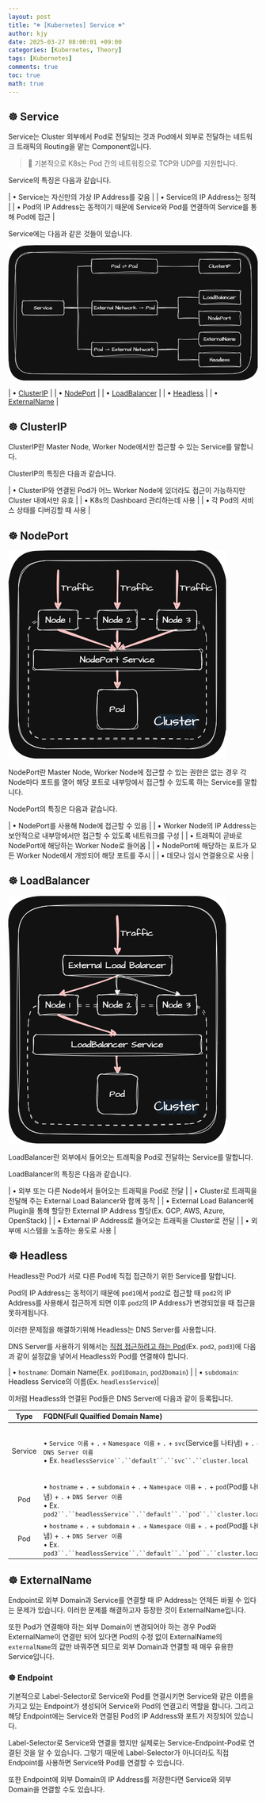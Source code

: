 ```yaml
---
layout: post
title: "☸️ [Kubernetes] Service ☸️"
author: kjy
date: 2025-03-27 08:00:01 +09:00
categories: [Kubernetes, Theory]
tags: [Kubernetes]
comments: true
toc: true
math: true
---
```


## ☸️ Service

Service는 Cluster 외부에서 Pod로 전달되는 것과 Pod에서 외부로 전달하는 네트워크 트래픽의 Routing을 맡는 Component입니다.

> 📢 기본적으로 K8s는 Pod 간의 네트워킹으로 TCP와 UDP를 지원합니다.

Service의 특징은 다음과 같습니다.

| • Service는 자신만의 가상 IP Address를 갖음 |
| • Service의 IP Address는 정적 |
| • Pod의 IP Address는 동적이기 때문에 Service와 Pod를 연결하여 Service를 통해 Pod에 접근 |

Service에는 다음과 같은 것들이 있습니다.

![](../../../assets/img/kubernetes/service_1.png)

| • [ClusterIP](#️-clusterip) |
| • [NodePort](#️-nodeport) |
| • [LoadBalancer](#️-loadbalancer) |
| • [Headless](#️-headless) |
| • [ExternalName](#️-externalname) |

## ☸️ ClusterIP

ClusterIP란 Master Node, Worker Node에서만 접근할 수 있는 Service를 말합니다.

ClusterIP의 특징은 다음과 같습니다.

| • ClusterIP와 연결된 Pod가 어느 Worker Node에 있더라도 접근이 가능하지만 Cluster 내에서만 유효 |
| • K8s의 Dashboard 관리하는데 사용 |
| • 각 Pod의 서비스 상태를 디버깅할 때 사용 |

## ☸️ NodePort

![](../../../assets/img/kubernetes/service_2.png)

NodePort란 Master Node, Worker Node에 접근할 수 있는 권한은 없는 경우 각 Node마다 포트를 열어 해당 포트로 내부망에서 접근할 수 있도록 하는 Service를 말합니다.

NodePort의 특징은 다음과 같습니다.

| • NodePort를 사용해 Node에 접근할 수 있음 |
| • Worker Node의 IP Address는 보안적으로 내부망에서만 접근할 수 있도록 네트워크를 구성 |
| • 트래픽이 곧바로 NodePort에 해당하는 Worker Node로 들어옴 |
| • NodePort에 해당하는 포트가 모든 Worker Node에서 개방되어 해당 포트를 주시 |
| • 데모나 임시 연결용으로 사용 |


## ☸️ LoadBalancer

![](../../../assets/img/kubernetes/service_3.png)

LoadBalancer란 외부에서 들어오는 트래픽을 Pod로 전달하는 Service를 말합니다.

LoadBalancer의 특징은 다음과 같습니다.

| • 외부 또는 다른 Node에서 들어오는 트래픽을 Pod로 전달 |
| • Cluster로 트래픽을 전달해 주는 External Load Balancer와 함께 동작 |
| • External Load Balancer에 Plugin을 통해 할당한 External IP Address 할당(Ex. GCP, AWS, Azure, OpenStack) |
| • External IP Address로 들어오는 트래픽을 Cluster로 전달 |
| • 외부에 시스템을 노출하는 용도로 사용 |

## ☸️ Headless

Headless란 Pod가 서로 다른 Pod에 직접 접근하기 위한 Service를 말합니다.

Pod의 IP Address는 동적이기 때문에 `pod1`에서 `pod2`로 접근할 때 `pod2`의 IP Address를 사용해서 접근하게 되면 이후 `pod2`의 IP Address가 변경되었을 때 접근을 못하게됩니다. 

이러한 문제점을 해결하기위해 Headless는 DNS Server를 사용합니다. 

DNS Server를 사용하기 위해서는 <u>직접 접근하려고 하는 Pod</u>(Ex. `pod2`, `pod3`)에 다음과 같이 설정값을 넣어서 Headless와 Pod를 연결해야 합니다.

| • `hostname`: Domain Name(Ex. `pod1Domain`, `pod2Domain`) |
| • `subdomain`: Headless Service의 이름(Ex. `headlessService`)|

이처럼 Headless와 연결된 Pod들은 DNS Server에 다음과 같이 등록됩니다.

| Type | FQDN(Full Quailfied Domain Name) | IP Address |
| :-: | :- | :- |
| Service | • `Service 이름` + `.` + `Namespace 이름` + `.` + `svc`(Service를 나타냄) + `.` + `DNS Server 이름` <br/> • Ex. `headlessService``.``default``.``svc``.``cluster.local` | • 해당 Service와 연결된 Pod의 IP Address <br/> • Ex. 20.109.5.11 \| 20.109.5.12 |
| Pod | • `hostname` + `.` + `subdomain` + `.` + `Namespace 이름` + `.` + `pod`(Pod를 나타냄) + `.` + `DNS Server 이름` <br/> • Ex. `pod2``.``headlessService``.``default``.``pod``.``cluster.local` | Pod 2의 IP Address (20.109.5.11) |
| Pod | • `hostname` + `.` + `subdomain` + `.` + `Namespace 이름` + `.` + `pod`(Pod를 나타냄) + `.` + `DNS Server 이름` <br/> • Ex. `pod3``.``headlessService``.``default``.``pod``.``cluster.local` | Pod 3의 IP Address (20.109.5.12) |

## ☸️ ExternalName

Endpoint로 외부 Domain과 Service를 연결할 때 IP Address는 언제든 바뀔 수 있다는 문제가 있습니다. 이러한 문제를 해결하고자 등장한 것이 ExternalName입니다.

또한 Pod가 연결해야 하는 외부 Domain이 변경되어야 하는 경우 Pod와 ExternalName이 연결만 되어 있다면 Pod의 수정 없이 ExternalName의 `externalName`의 값만 바꿔주면 되므로 외부 Domain과 연결할 때 매우 유용한 Service입니다.

### ☸️ Endpoint

기본적으로 Label-Selector로 Service와 Pod를 연결시키면 Service와 같은 이름을 가지고 있는 Endpoint가 생성되어 Service와 Pod의 연결고리 역할을 합니다. 그리고 해당 Endpoint에는 Service와 연결된 Pod의 IP Address와 포트가 저장되어 있습니다.

Label-Selector로 Service와 연결을 했지만 실제로는 Service-Endpoint-Pod로 연결된 것을 알 수 있습니다. 그렇기 때문에 Label-Selector가 아니더라도 직접 Endpoint를 사용하면 Service와 Pod를 연결할 수 있습니다.

또한 Endpoint에 외부 Domain의 IP Address를 저장한다면 Service와 외부 Domain을 연결할 수도 있습니다.
